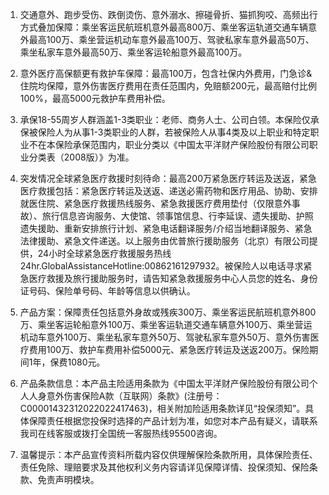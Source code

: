 1. 交通意外、跑步受伤、跌倒烫伤、意外溺水、擦碰骨折、猫抓狗咬、高频出行方式叠加保障：乘坐客运民航班机意外最高800万、乘坐客运轨道交通车辆意外最高100万、乘坐营运机动车意外最高100万、驾驶私家车意外最高50万、乘坐私家车意外最高50万、乘坐客运轮船意外最高100万。

2. 意外医疗高保额更有救护车保障：最高100万，包含社保内外费用，门急诊&住院均保障，意外伤害医疗费用在责任范围内，免赔额200元，最高赔付比例100%，最高5000元救护车费用补偿。

3. 承保18-55周岁人群涵盖1-3类职业：老师、商务人士、公司白领。本保险仅承保被保险人为从事1-3类职业的人群，若被保险人从事4类及以上职业和特定职业不在本保险承保范围内，职业分类以《中国太平洋财产保险股份有限公司职业分类表（2008版）》为准。

4. 突发情况全球紧急医疗救援时刻待命：最高200万紧急医疗转运及送返，紧急医疗救援包括：紧急医疗转运及送返、递送必需药物和医疗用品、协助、安排就医住院、紧急医疗救援热线服务、紧急救援医疗费用垫付（仅限意外事故）、旅行信息咨询服务、大使馆、领事馆信息、行李延误、遗失援助、护照遗失援助、重新安排旅行计划、紧急电话翻译服务/介绍当地翻译服务、紧急法律援助、紧急文件递送。以上服务由优普旅行援助服务（北京）有限公司提供，24小时全球紧急医疗救援服务热线24hr.GlobalAssistanceHotline:00862161297932。被保险人以电话寻求紧急医疗救援及旅行援助服务时，请告知紧急救援服务中心人员您的姓名、身份证号码、保险单号码、年龄等信息以供确认。

5. 产品方案：保障责任包括意外身故或残疾300万、乘坐客运民航班机意外800万、乘坐客运轮船意外100万、乘坐客运轨道交通车辆意外100万、乘坐营运机动车意外100万、乘坐私家车意外50万、驾驶私家车意外50万、意外伤害医疗费用100万、救护车费用补偿5000元、紧急医疗转运及送返200万。保险期间1年，保费1080元。

6. 产品条款信息：本产品主险适用条款为《中国太平洋财产保险股份有限公司个人人身意外伤害保险A款（互联网）条款》(注册号：C00001432312022022417463)，相关附加险适用条款详见“投保须知”。具体保障责任根据您投保时选择的产品计划为准，如您对本产品有疑义，请联系我司在线客服或拨打全国统一客服热线95500咨询。

7. 温馨提示：本产品宣传资料所载内容仅供理解保险条款所用，具体保险责任、责任免除、理赔要求及其他权利义务内容请详见保障详情、投保须知、保险条款、免责声明模块。